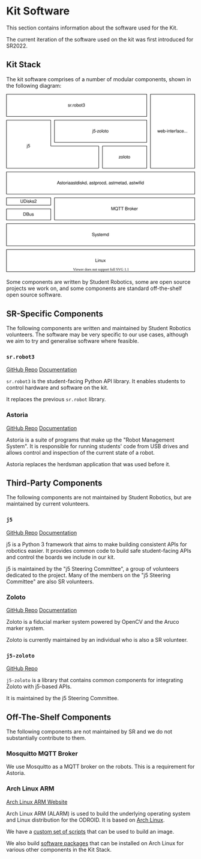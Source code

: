 # Kit Software

This section contains information about the software used for the Kit.

The current iteration of the software used on the kit was first introduced for SR2022.

## Kit Stack

The kit software comprises of a number of modular components, shown in the following diagram:

![SR2022 Kit Stack Diagram](diagrams/sr2022-kit-stack.svg)

Some components are written by Student Robotics, some are open source projects we work on, and some components are standard off-the-shelf open source software.

## SR-Specific Components

The following components are written and maintained by Student Robotics volunteers. The software may be very specific to our use cases, although we aim to try and generalise software where feasible.

### `sr.robot3`

[GitHub Repo](https://github.com/srobo/sr-robot3)  [Documentation](https://srobo.github.io/sr-robot3)

`sr.robot3` is the student-facing Python API library. It enables students to control hardware and software on the kit.

It replaces the previous `sr.robot` library.

### Astoria

[GitHub Repo](https://github.com/srobo/astoria)  [Documentation](https://srobo.github.io/astoria)

Astoria is a suite of programs that make up the "Robot Management System". It is responsible for running students' code from USB drives and allows control and inspection of the current state of a robot.

Astoria replaces the herdsman application that was used before it.

## Third-Party Components

The following components are not maintained by Student Robotics, but are maintained by current volunteers.

### `j5`

[GitHub Repo](https://github.com/j5api/j5)  [Documentation](https://j5.org.uk/en/stable/)

j5 is a Python 3 framework that aims to make building consistent APIs for robotics easier. It provides common code to build safe student-facing APIs and control the boards we include in our kit.

j5 is maintained by the "j5 Steering Committee", a group of volunteers dedicated to the project. Many of the members on the "j5 Steering Committee" are also SR volunteers.

### Zoloto

[GitHub Repo](https://github.com/realorangeone/zoloto)  [Documentation](https://zoloto.readthedocs.io/en/stable/)

Zoloto is a fiducial marker system powered by OpenCV and the Aruco marker system.

Zoloto is currently maintained by an individual who is also a SR volunteer.

### `j5-zoloto`

[GitHub Repo](https://github.com/j5api/j5-zoloto)

`j5-zoloto` is a library that contains common components for integrating Zoloto with j5-based APIs.

It is maintained by the j5 Steering Committee.

## Off-The-Shelf Components

The following components are not maintained by SR and we do not substantially contribute to them.

### Mosquitto MQTT Broker

We use Mosquitto as a MQTT broker on the robots. This is a requirement for Astoria.

### Arch Linux ARM

[Arch Linux ARM Website](https://archlinuxarm.org/)

Arch Linux ARM (ALARM) is used to build the underlying operating system and Linux distribution for the ODROID. It is based on [Arch Linux](https://archlinux.org/).

We have a [custom set of scripts](https://github.com/srobo/robot-image) that can be used to build an image.

We also build [software packages](https://github.com/srobo/kit-packages) that can be installed on Arch Linux for various other components in the Kit Stack.